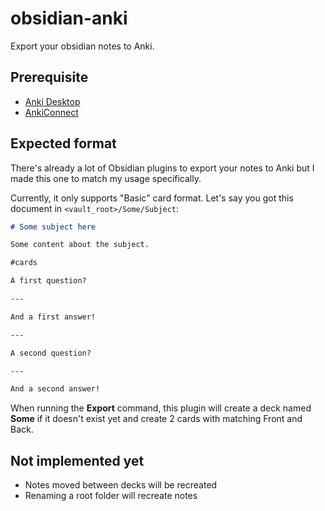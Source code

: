 # obsidian-anki

Export your obsidian notes to Anki.

## Prerequisite

-   [Anki Desktop](https://apps.ankiweb.net/)
-   [AnkiConnect](https://ankiweb.net/shared/info/2055492159)

## Expected format

There's already a lot of Obsidian plugins to export your notes to Anki but I made this one to match my usage specifically.

Currently, it only supports "Basic" card format. Let's say you got this document in `<vault_root>/Some/Subject`:

```md
# Some subject here

Some content about the subject.

#cards

A first question?

---

And a first answer!

---

A second question?

---

And a second answer!
```

When running the **Export** command, this plugin will create a deck named **Some** if it doesn't exist yet and create 2 cards with matching Front and Back.

## Not implemented yet

-   Notes moved between decks will be recreated
-   Renaming a root folder will recreate notes
